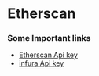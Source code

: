 # Etherscan

### Some Important links
- [Etherscan Api key](https://etherscan.io/myapikey)
- [infura Api key](https://etherscan.io/myapikey)
